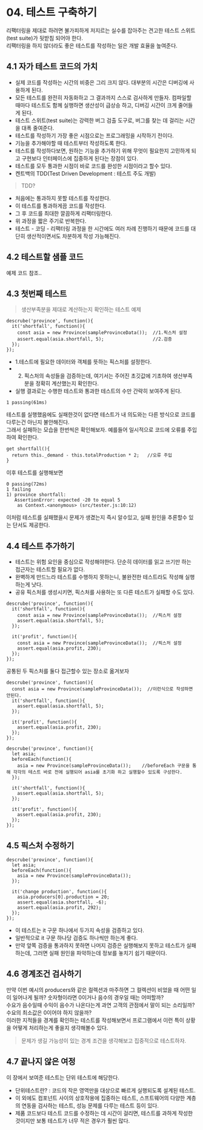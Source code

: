 # 04. 테스트 구축하기
리팩터링을 제대로 하려면 불가피하게 저지르는 실수를 잡아주는 견고한 테스트 스위트(test suite)가 뒷받침 되어야 한다.  
리팩터링을 하지 않더라도 좋은 테스트를 작성하는 일은 개발 효율을 높여준다.

## 4.1 자가 테스트 코드의 가치
 - 실제 코드를 작성하는 시간의 비중은 그리 크지 않다. 대부분의 시간은 디버깅에 사용하게 된다.
 - 모든 테스트를 완전히 자동화하고 그 결과까지 스스로 검사하게 만들자. 컴파일할 때마다 테스트도 함께 실행하면 생산성이 급상승 하고, 디버깅 시간이 크게 줄어들게 된다.
 - 테스트 스위트(test suite)는 강력한 버그 검출 도구로, 버그를 찾는 데 걸리는 시간을 대폭 줄여준다.
 - 테스트를 작성하기 가장 좋은 시점으로는 프로그래밍을 시작하기 전이다.
 - 기능을 추가해야할 때 테스트부터 작성하도록 한다.
 - 테스트를 작성하다보면, 원하는 기능을 추가하기 위해 무엇이 필요한지 고민하게 되고 구현보다 인터페이스에 집중하게 된다는 장점이 있다.
 - 테스트를 모두 통과한 시점이 바로 코드를 완성한 시점이라고 할수 있다.
 - 켄트백의 TDD(Test Driven Development : 테스트 주도 개발)

> TDD?
 - 처음에는 통과하지 못할 테스트를 작성한다.
 - 이 테스트를 통과하게끔 코드를 작성한다.
 - 그 후 코드를 최대한 깔끔하게 리팩터링한다.
 - 위 과정을 짧은 주기로 반복한다.
 - 테스트 - 코딩 - 리팩터링 과정을 한 시간에도 여러 차례 진행하기 때문에 코드를 대단히 생산적이면서도 차분하게 작성 가능해진다.

## 4.2 테스트할 샘플 코드
예제 코드 참조..

## 4.3 첫번째 테스트

> 생산부족분을 제대로 계산하는지 확인하는 테스트 예제
```TS
descrube('province', function(){
  it('shortfall', function(){
    const asia = new Province(sampleProvinceData());  //1.픽스처 설정
    assert.equal(asia.shortfall, 5);                  //2.검증
  });
});
```
 - 1.테스트에 필요한 데이터와 객체를 뜻하는 픽스처를 설정한다.
 - 2. 픽스처의 속성들을 검증하는데, 여기서는 주어진 초깃값에 기초하여 생산부족분을 정확히 계산했는지 확인한다.
 - 실행 결과로는 수행한 테스트와 통과한 테스트의 수만 간략히 보여주게 된다.

```TS
1 passing(61ms)
```

테스트를 실행했음에도 실패한것이 없다면 테스트가 내 의도와는 다른 방식으로 코드를 다루는건 아닌지 불안해진다.  
그래서 실패하는 모습을 한번씩은 확인해보자. 예를들어 일시적으로 코드에 오류를 주입하여 확인한다.

```TS
get shortfall(){
  return this._demand - this.totalProduction * 2;   //오류 주입
}
```
이후 테스트를 실행해보면

```TS
0 passing(72ms)
1 failing
1) province shortfall:
   AssertionError: expected -20 to equal 5
    as Context.<anonymous> (src/tester.js:10:12)
```
이처럼 테스트를 실패했을시 문제가 생겼는지 즉시 알수있고, 실패 원인을 추론할수 있는 단서도 제공한다.

## 4.4 테스트 추가하기

 - 테스트는 위험 요인을 중심으로 작성해야한다. 단순히 데이터를 읽고 쓰기만 하는 접근자는 테스트할 필요가 없다.
 - 완벽하게 만드느라 테스트를 수행하지 못하는니, 불완전한 테스트라도 작성해 실행하는게 낫다.
 - 공유 픽스처를 생성시키면, 픽스처를 사용하는 또 다른 테스트가 실패할 수도 있다.
```TS
descrube('province', function(){
  it('shortfall', function(){
    const asia = new Province(sampleProvinceData());  //픽스처 설정
    assert.equal(asia.shortfall, 5);
  });
  
  it('profit', function(){
    const asia = new Province(sampleProvinceData());  //픽스처 설정
    assert.equal(asia.profit, 230);
  });
});
```

공통된 두 픽스처를 둘다 접근할수 있는 장소로 옮겨보자
```TS
descrube('province', function(){
  const asia = new Province(sampleProvinceData());  //이런식으로 작성하면 안된다.
  it('shortfall', function(){    
    assert.equal(asia.shortfall, 5);
  });
  
  it('profit', function(){
    assert.equal(asia.profit, 230);
  });
});
```


```TS
descrube('province', function(){
  let asia;
  beforeEach(function(){
    asia = new Province(sampleProvinceData());    //beforeEach 구문을 통해 각각의 테스트 바로 전에 실행되어 asia를 초기화 하고 실행할수 있도록 구성한다.
  });
  
  it('shortfall', function(){    
    assert.equal(asia.shortfall, 5);
  });
  
  it('profit', function(){
    assert.equal(asia.profit, 230);
  });
});
```


## 4.5 픽스처 수정하기
```TS
descrube('province', function(){
  let asia;
  beforeEach(function(){
    asia = new Province(sampleProvinceData());
  });
  
  it('change production', function(){    
    asia.producers[0].production = 20;
    assert.equal(asia.shortfall, -6);
    assert.equal(asia.profit, 292);
  });
});
```
 - 이 테스트는 it 구문 하나에서 두가지 속성을 검증하고 있다.
 - 일반적으로 it 구문 하나당 검증도 하나씩만 하는게 좋다.
 - 만약 앞쪽 검증을 통과하지 못하면 나머지 검증은 실행해보지 못하고 테스트가 실패하는데, 그러면 실패 원인을 파악하는데 정보를 놓치기 쉽기 때문이다.


## 4.6 경계조건 검사하기

만약 이번 예시의 producers와 같은 컬렉션과 마주하면 그 컬렉션이 비었을 때 어떤 일이 일어나게 될까? 숫자형이라면 0이거나 음수의 경우일 때는 어떠할까?  
수요가 음수일때 수익이 음수가 나온다는게 과연 고객의 관점에서 말이 되는 소리일까? 수요의 최소값은 0이어야 하지 않을까?  
이러한 지적들을 경계를 확인하는 테스트를 작성해보면서 프로그램에서 이런 특이 상황을 어떻게 처리하는게 좋을지 생각해볼수 있다.

> 문제가 생길 가능성이 있는 경계 조건을 생각해보고 집중적으로 테스트하자.

## 4.7 끝나지 않은 여정
이 장에서 보여준 테스트는 단위 테스트에 해당한다.
 - 단위테스트란? : 코드의 작은 영역만을 대상으로 빠르게 실행되도록 설계된 테스트.
 - 이 외에도 컴포넌트 사이의 상호작용에 집중하는 테스트, 스프트웨어의 다양한 계층의 연동을 검사하는 테스트, 성능 문제를 다루는 테스트 등이 있다.
 - 제품 코드보다 테스트 코드를 수정하는 데 시간이 걸리면, 테스트를 과하게 작성한 것이지만 보통 테스트가 너무 적은 경우가 훨씬 많다.
